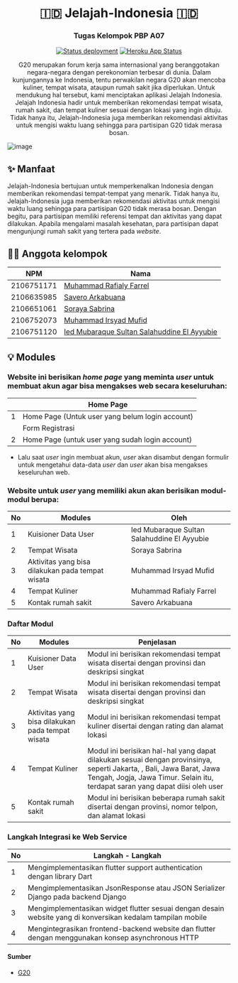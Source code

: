 <h1 align="center">🇮🇩 Jelajah-Indonesia 🇮🇩 </h1>
<h3 align="center">Tugas Kelompok PBP A07 </h3>
<div align="center">

  <a href="">[![Status deployment](https://github.com/JelajahIndonesiaA07/Jelajah-Indonesia/workflows/Deploy/badge.svg)](https://github.com/JelajahIndonesiaA07/Jelajah-Indonesia/actions/workflows/dpl.yml)</a>
  <a href="">[![Heroku App Status](https://heroku-shields.herokuapp.com/jelajahindonesia)](https://jelajahindonesia.herokuapp.com)</a>
  <p>G20 merupakan forum kerja sama internasional yang beranggotakan negara-negara dengan perekonomian terbesar di dunia. Dalam kunjungannya ke Indonesia, tentu perwakilan negara G20 akan mencoba kuliner, tempat wisata, ataupun rumah sakit jika diperlukan. Untuk mendukung hal tersebut, kami menciptakan aplikasi Jelajah Indonesia. Jelajah Indonesia hadir untuk memberikan rekomendasi tempat wisata, rumah sakit, dan tempat kuliner sesuai dengan lokasi yang ingin dituju. Tidak hanya itu, Jelajah-Indonesia juga memberikan rekomendasi aktivitas untuk mengisi waktu luang sehingga para partisipan G20 tidak merasa bosan.</p>
</div>

![image](https://user-images.githubusercontent.com/115601942/199528524-551db591-0baa-4fa4-9647-850f0d3102d3.jpeg)


## ✨ Manfaat
Jelajah-Indonesia bertujuan untuk memperkenalkan Indonesia dengan memberikan rekomendasi tempat-tempat yang menarik. Tidak hanya itu, Jelajah-Indonesia juga memberikan rekomendasi aktivitas untuk mengisi waktu luang sehingga para partisipan G20 tidak merasa bosan. Dengan begitu, para partisipan memiliki referensi tempat dan aktivitas yang dapat dilakukan. Apabila mengalami masalah kesehatan, para partisipan dapat mengunjungi rumah sakit yang tertera pada *website*. 

## 👨‍💻 Anggota kelompok
| NPM | Nama |
|---|---|
| 2106751171 | [Muhammad Rafialy Farrel](https://github.com/rafialyfarrel) |
| 2106635985 | [Savero Arkabuana](https://github.com/saveroarkabuana) |
| 2106651061 | [Soraya Sabrina](https://github.com/sorayasab)|
| 2106752073 | [Muhammad Irsyad Mufid](https://github.com/IrsyadMufid) |
| 2106751120 | [Ied Mubaraque Sultan Salahuddine El Ayyubie](https://github.com/Ayyubieied) |

## 💡 Modules

###  Website ini berisikan _home page_ yang meminta _user_ untuk membuat akun agar bisa mengakses web secara keseluruhan:

| | Home Page | 
|---|---|
| 1 | Home Page (Untuk user yang belum login account) |
|  | Form Registrasi |
| 2 | Home Page (untuk user yang sudah login account) |

- Lalu saat _user_ ingin membuat akun, _user_ akan disambut dengan formulir untuk mengetahui data-data _user_ dan _user_ akan bisa mengakses keseluruhan web.
### Website untuk _user_ yang memiliki akun akan berisikan modul-modul berupa:
| No | Modules | Oleh |
|---|---|---|
| 1 | Kuisioner Data User | Ied Mubaraque Sultan Salahuddine El Ayyubie |
| 2 | Tempat Wisata | Soraya Sabrina |
| 3 | Aktivitas yang bisa dilakukan pada tempat wisata | Muhammad Irsyad Mufid |
| 4 | Tempat Kuliner | Muhammad Rafialy Farrel | 
| 5 | Kontak rumah sakit | Savero Arkabuana |

### Daftar Modul
| No | Modules | Penjelasan |
|---|---|---|
| 1 | Kuisioner Data User | Modul ini berisikan rekomendasi tempat wisata disertai dengan provinsi dan deskripsi singkat |
| 2 | Tempat Wisata | Modul ini berisikan rekomendasi tempat wisata disertai dengan provinsi dan deskripsi singkat |
| 3 | Aktivitas yang bisa dilakukan pada tempat wisata | Modul ini berisikan rekomendasi tempat kuliner disertai dengan rating dan alamat lokasi |
| 4 | Tempat Kuliner | Modul ini berisikan hal-hal yang dapat dilakukan sesuai dengan provinsinya, seperti Jakarta, , Bali, Jawa Barat, Jawa Tengah, Jogja, Jawa Timur. Selain itu, terdapat saran yang dapat diisi oleh user | 
| 5 | Kontak rumah sakit | Modul ini berisikan beberapa rumah sakit disertai dengan provinsi, nomor telpon, dan alamat lokasi |

### Langkah Integrasi ke Web Service
| No | Langkah - Langkah |
|---|---|
| 1 | Mengimplementasikan flutter support authentication dengan library Dart |
| 2 | Mengimplementasikan JsonResponse atau JSON Serializer Django pada backend Django |
| 3 | Mengimplementasikan widget flutter sesuai dengan desain website yang di konversikan kedalam tampilan mobile |
| 4 | Mengintegrasikan frontend-backend website dan flutter dengan menggunakan konsep asynchronous HTTP | 

#### Sumber 
- [G20](https://www.g20.org/bali-summit/)
